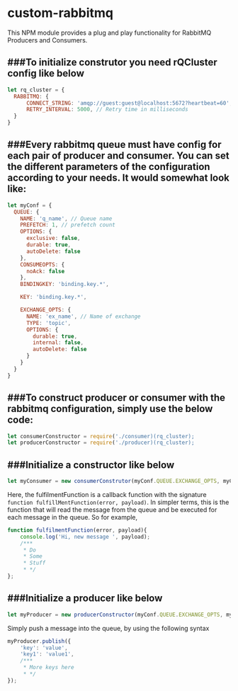 # custom-rabbitmq
This NPM module provides a plug and play functionality for RabbitMQ Producers and Consumers.

###To initialize construtor you need rQCluster config like below
--
```javascript
let rq_cluster = {
  RABBITMQ: {
      CONNECT_STRING: 'amqp://guest:guest@localhost:5672?heartbeat=60', //Your RabbitMQ Server instead of localhost
      RETRY_INTERVAL: 5000, // Retry time in milliseconds
  }
}
```

###Every rabbitmq queue must have config for each pair of producer and consumer. You can set the different parameters of the configuration according to your needs. It would somewhat look like:
--
```javascript
let myConf = {
  QUEUE: {
    NAME: 'q_name', // Queue name
    PREFETCH: 1, // prefetch count
    OPTIONS: {
      exclusive: false,
      durable: true,
      autoDelete: false
    },
    CONSUMEOPTS: {
      noAck: false
    },
    BINDINGKEY: 'binding.key.*',

    KEY: 'binding.key.*',

    EXCHANGE_OPTS: {
      NAME: 'ex_name', // Name of exchange
      TYPE: 'topic',
      OPTIONS: {
        durable: true,
        internal: false,
        autoDelete: false
      }
    }
  }
}
```
###To construct producer or consumer with the rabbitmq configuration, simply use the below code:
--
```javascript
let consumerConstructor = require('./consumer)(rq_cluster);
let producerConstructor = require('./producer)(rq_cluster);
```
###Initialize a constructor like below
--
```javascript
let myConsumer = new consumerConstrutor(myConf.QUEUE.EXCHANGE_OPTS, myConf.QUEUE, {}, fulfillMentFunction)
```
Here, the fulfilmentFunction is a callback function with the signature `function fulfillMentFunction(error, payload)`. In simpler terms, this is the function that will read the message from the queue and be executed for each message in the queue. So for example,
```javascript
function fulfilmentFunction(error, payload){
    console.log('Hi, new message ', payload);
    /***
     * Do
     * Some
     * Stuff
     * */
};
```
###Initialize a producer like below
--
```javascript
let myProducer = new producerConstructor(myConf.QUEUE.EXCHANGE_OPTS, myConf.QUEUE.BINDINGKEY);
```
Simply push a message into the queue, by using the following syntax
```javascript
myProducer.publish({
    'key': 'value',
    'key1': 'value1',
    /***
     * More keys here
     * */
});
```